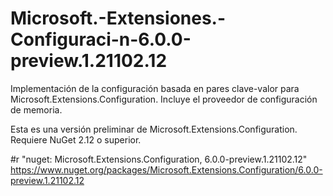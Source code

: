 # Microsoft.-Extensiones.-Configuraci-n-6.0.0-preview.1.21102.12
Implementación de la configuración basada en pares clave-valor para Microsoft.Extensions.Configuration. Incluye el proveedor de configuración de memoria.

 Esta es una versión preliminar de Microsoft.Extensions.Configuration.
Requiere NuGet 2.12 o superior.


#r "nuget: Microsoft.Extensions.Configuration, 6.0.0-preview.1.21102.12"
https://www.nuget.org/packages/Microsoft.Extensions.Configuration/6.0.0-preview.1.21102.12
